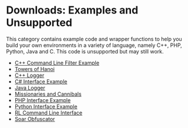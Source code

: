 # Downloads: Examples and Unsupported

This category contains example code and wrapper functions to help you build your
own environments in a variety of language, namely C++, PHP, Python, Java and C.
This code is unsupported but may still work.

*   [C++ Command Line Filter Example](./cpp_command_line_filter_example.md)
*   [Towers of Hanoi](./towers_of_hanoi.md)
*   [C++ Logger](./c++_logger.md)
*   [C# Interface Example](./csharp_interface_example.md)
*   [Java Logger](./java_logger.md)
*   [Missionaries and Cannibals](./missionaries_and_cannibals.md)
*   [PHP Interface Example](./php_interface_example.md)
*   [Python Interface Example](./python_interface_example.md)
*   [RL Command Line Interface](./rl_command_line_interface.md)
*   [Soar Obfuscator](./soar_obfuscator.md)
